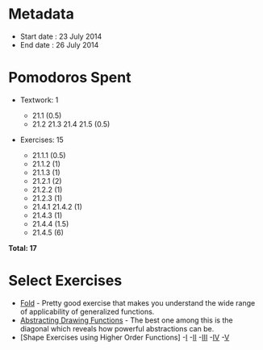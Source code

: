 Metadata
=========

- Start date : 23 July 2014
- End date : 26 July 2014

Pomodoros Spent
===============

- Textwork: 1
  - 21.1 (0.5)
  - 21.2 21.3 21.4 21.5 (0.5)

- Exercises: 15
  - 21.1.1 (0.5)
  - 21.1.2 (1)
  - 21.1.3 (1)
  - 21.2.1 (2)
  - 21.2.2 (1)
  - 21.2.3 (1)
  - 21.4.1 21.4.2 (1)
  - 21.4.3 (1)
  - 21.4.4 (1.5)
  - 21.4.5 (6)

**Total: 17**

Select Exercises
================
- [Fold](http://htdp.org/2003-09-26/Book/curriculum-Z-H-27.html#node_thm_21.1.2) - Pretty good exercise that makes you understand the wide range of applicability of generalized functions.
- [Abstracting Drawing Functions](http://htdp.org/2003-09-26/Book/curriculum-Z-H-27.html#node_thm_21.1.2) - The best one among this is the diagonal which reveals how powerful abstractions can be.
- [Shape Exercises using Higher Order Functions]
  -[I](http://htdp.org/2003-09-26/Book/curriculum-Z-H-27.html#node_thm_21.4.1)
  -[II](http://htdp.org/2003-09-26/Book/curriculum-Z-H-27.html#node_thm_21.4.2)
  -[III](http://htdp.org/2003-09-26/Book/curriculum-Z-H-27.html#node_thm_21.4.3)
  -[IV](http://htdp.org/2003-09-26/Book/curriculum-Z-H-27.html#node_thm_21.4.4)
  -[V](http://htdp.org/2003-09-26/Book/curriculum-Z-H-27.html#node_thm_21.4.5)
